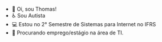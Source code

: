 - 👋 Oi, sou Thomas!
- ♿ Sou Autista
- 💻 Estou no 2° Semestre de Sistemas para Internet no IFRS
- 💼 Procurando emprego/estágio na área de TI.
